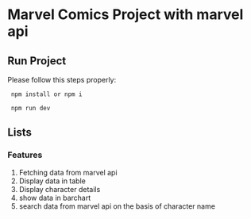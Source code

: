 # Marvel Comics Project with marvel api

## Run Project
Please follow this steps properly:

```
 npm install or npm i
 ```
```
 npm run dev
 ```


## Lists

### Features

1. Fetching data from marvel api
2. Display data in table
3. Display character details
4. show data in barchart
3. search data from marvel api on the basis of character name
